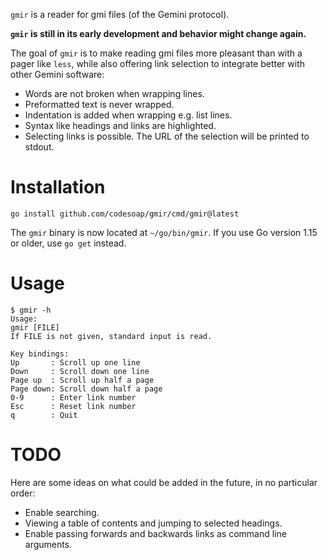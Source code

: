 `gmir` is a reader for gmi files (of the Gemini protocol).

**`gmir` is still in its early development and behavior might change
again.**

The goal of `gmir` is to make reading gmi files more pleasant than with
a pager like `less`, while also offering link selection to integrate
better with other Gemini software:
- Words are not broken when wrapping lines.
- Preformatted text is never wrapped.
- Indentation is added when wrapping e.g. list lines.
- Syntax like headings and links are highlighted.
- Selecting links is possible. The URL of the selection will be printed
  to stdout.

# Installation
```
go install github.com/codesoap/gmir/cmd/gmir@latest
```

The `gmir` binary is now located at `~/go/bin/gmir`. If you use Go
version 1.15 or older, use `go get` instead.

# Usage
```
$ gmir -h
Usage:
gmir [FILE]
If FILE is not given, standard input is read.

Key bindings:
Up       : Scroll up one line
Down     : Scroll down one line
Page up  : Scroll up half a page
Page down: Scroll down half a page
0-9      : Enter link number
Esc      : Reset link number
q        : Quit
```

# TODO
Here are some ideas on what could be added in the future, in no
particular order:
- Enable searching.
- Viewing a table of contents and jumping to selected headings.
- Enable passing forwards and backwards links as command line arguments.
